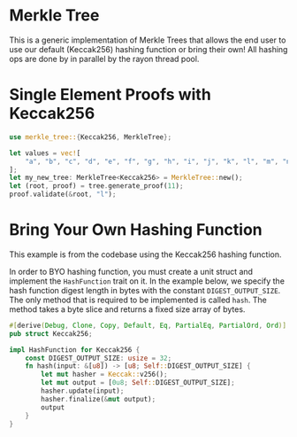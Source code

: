 # Merkle Tree

This is a generic implementation of Merkle Trees that allows the end user to use our default 
(Keccak256) hashing function or bring their own! All hashing ops are done by in parallel by 
the rayon thread pool.

# Single Element Proofs with Keccak256
```rust
use merkle_tree::{Keccak256, MerkleTree};

let values = vec![
    "a", "b", "c", "d", "e", "f", "g", "h", "i", "j", "k", "l", "m", "n", "o", "p", "q",
];
let my_new_tree: MerkleTree<Keccak256> = MerkleTree::new();
let (root, proof) = tree.generate_proof(11);
proof.validate(&root, "l");

```

# Bring Your Own Hashing Function 

This example is from the codebase using the Keccak256 hashing function.

In order to BYO hashing function, you must create a unit struct and implement the `HashFunction`
trait on it. In the example below, we specify the hash function digest length in bytes with the
constant `DIGEST_OUTPUT_SIZE`. The only method that is required to be implemented is called `hash`.
The method takes a byte slice and returns a fixed size array of bytes. 

```rust
#[derive(Debug, Clone, Copy, Default, Eq, PartialEq, PartialOrd, Ord)]
pub struct Keccak256;

impl HashFunction for Keccak256 {
    const DIGEST_OUTPUT_SIZE: usize = 32;
    fn hash(input: &[u8]) -> [u8; Self::DIGEST_OUTPUT_SIZE] {
        let mut hasher = Keccak::v256();
        let mut output = [0u8; Self::DIGEST_OUTPUT_SIZE];
        hasher.update(input);
        hasher.finalize(&mut output);
        output
    }
}
```
